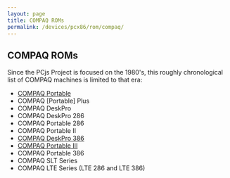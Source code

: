 ```yaml
---
layout: page
title: COMPAQ ROMs
permalink: /devices/pcx86/rom/compaq/
---
```


COMPAQ ROMs
-----------

Since the PCjs Project is focused on the 1980's, this roughly chronological list of COMPAQ machines is limited to
that era:

 + [COMPAQ Portable](portable/)
 + COMPAQ [Portable] Plus
 + COMPAQ DeskPro
 + COMPAQ DeskPro 286
 + COMPAQ Portable 286
 + COMPAQ Portable II
 + [COMPAQ DeskPro 386](deskpro386/)
 + [COMPAQ Portable III](portable3/)
 + COMPAQ Portable 386
 + COMPAQ SLT Series
 + COMPAQ LTE Series (LTE 286 and LTE 386)
